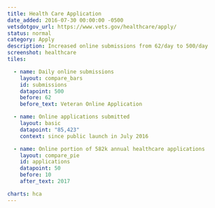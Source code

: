 ```yaml
---
title: Health Care Application
date_added: 2016-07-30 00:00:00 -0500
vetsdotgov_url: https://www.vets.gov/healthcare/apply/
status: normal
category: Apply
description: Increased online submissions from 62/day to 500/day
screenshot: healthcare
tiles:

  - name: Daily online submissions
    layout: compare_bars
    id: submissions
    datapoint: 500
    before: 62
    before_text: Veteran Online Application

  - name: Online applications submitted
    layout: basic
    datapoint: "85,423"
    context: since public launch in July 2016

  - name: Online portion of 582k annual healthcare applications
    layout: compare_pie
    id: applications
    datapoint: 50
    before: 10
    after_text: 2017

charts: hca
---
```

